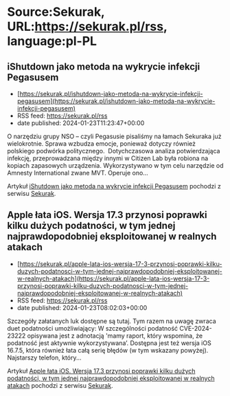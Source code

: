 # Source:Sekurak, URL:https://sekurak.pl/rss, language:pl-PL

## iShutdown jako metoda na wykrycie infekcji Pegasusem
 - [https://sekurak.pl/ishutdown-jako-metoda-na-wykrycie-infekcji-pegasusem](https://sekurak.pl/ishutdown-jako-metoda-na-wykrycie-infekcji-pegasusem)
 - RSS feed: https://sekurak.pl/rss
 - date published: 2024-01-23T11:23:47+00:00

<p>O narzędziu grupy NSO &#8211; czyli Pegasusie pisaliśmy na łamach Sekuraka już wielokrotnie. Sprawa wzbudza emocje, ponieważ dotyczy również polskiego podwórka politycznego.&#160; Dotychczasowa analiza potwierdzająca infekcję, przeprowadzana między innymi w Citizen Lab była robiona na kopiach zapasowych urządzenia. Wykorzystywano w tym celu narzędzie od Amnesty International zwane MVT. Operuje ono...</p>
<p>Artykuł <a href="https://sekurak.pl/ishutdown-jako-metoda-na-wykrycie-infekcji-pegasusem/" rel="nofollow">iShutdown jako metoda na wykrycie infekcji Pegasusem</a> pochodzi z serwisu <a href="https://sekurak.pl" rel="nofollow">Sekurak</a>.</p>

## Apple łata iOS. Wersja 17.3 przynosi poprawki kilku dużych podatności, w tym jednej najprawdopodobniej eksploitowanej w realnych atakach
 - [https://sekurak.pl/apple-lata-ios-wersja-17-3-przynosi-poprawki-kilku-duzych-podatnosci-w-tym-jednej-najprawdopodobniej-eksploitowanej-w-realnych-atakach](https://sekurak.pl/apple-lata-ios-wersja-17-3-przynosi-poprawki-kilku-duzych-podatnosci-w-tym-jednej-najprawdopodobniej-eksploitowanej-w-realnych-atakach)
 - RSS feed: https://sekurak.pl/rss
 - date published: 2024-01-23T08:02:03+00:00

<p>Szczegóły załatanych luk dostępne są tutaj. Tym razem na uwagę zwraca duet podatności umożliwiający: W szczególności podatność CVE-2024-23222 opisywana jest z adnotacją 'mamy raport, który wspomina, że podatność jest aktywnie wykorzystywana&#8217;. Dostępna jest też wersja iOS 16.7.5, która również łata całą serię błędów (w tym wskazany powyżej). Najstarszy telefon, który...</p>
<p>Artykuł <a href="https://sekurak.pl/apple-lata-ios-wersja-17-3-przynosi-poprawki-kilku-duzych-podatnosci-w-tym-jednej-najprawdopodobniej-eksploitowanej-w-realnych-atakach/" rel="nofollow">Apple łata iOS. Wersja 17.3 przynosi poprawki kilku dużych podatności, w tym jednej najprawdopodobniej eksploitowanej w realnych atakach</a> pochodzi z serwisu <a href="https://sekurak.pl" rel="nofollow">Sekurak</a>.</p>

